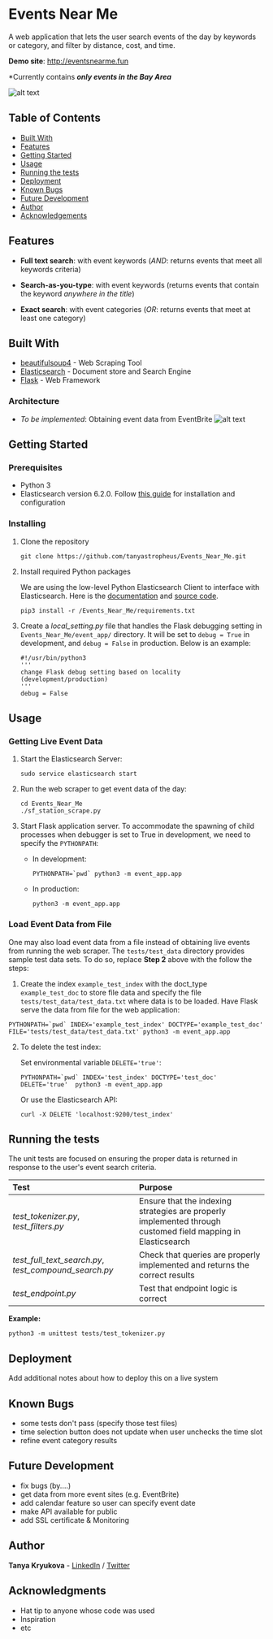 # Events Near Me

A web application that lets the user search events of the day by keywords or category, and filter by distance, cost, and time. 

**Demo site**: <http://eventsnearme.fun>

*Currently contains **_only events in the Bay Area_**

![alt text](https://i.imgur.com/BmU6dzT.png)

## Table of Contents

- [Built With](#built-with)
- [Features](#features)
- [Getting Started](#getting-started)
- [Usage](#usage)
- [Running the tests](#running-the-tests)
- [Deployment](#deployment)
- [Known Bugs](#knownbugs)
- [Future Development](#future-development)
- [Author](#author)
- [Acknowledgements](#acknowledgements)

## Features
* **Full text search**: 
with event keywords (*AND*: returns events that meet all keywords criteria)

* **Search-as-you-type**: 
with event keywords (returns events that contain the keyword *anywhere in the title*)

* **Exact search**: 
with event categories (*OR*: returns events that meet at least one category)

## Built With

* [beautifulsoup4](https://www.crummy.com/software/BeautifulSoup/bs4/doc/) - Web Scraping Tool
* [Elasticsearch](https://www.elastic.co/) - Document store and Search Engine
* [Flask](http://flask.pocoo.org/) - Web Framework

### Architecture
* *To be implemented*: Obtaining event data from EventBrite
![alt text](https://i.imgur.com/awzPV2w.png)

## Getting Started

### Prerequisites

* Python 3
* Elasticsearch version 6.2.0.  Follow [this guide](https://www.digitalocean.com/community/tutorials/how-to-install-and-configure-elasticsearch-on-ubuntu-14-04) for installation and configuration

### Installing

1. Clone the repository
   ```
   git clone https://github.com/tanyastropheus/Events_Near_Me.git
   ```

2. Install required Python packages

   We are using the low-level Python Elasticsearch Client to interface with Elasticsearch.  Here is the [documentation](https://elasticsearch-py.readthedocs.io/en/master/) and [source code](https://elasticsearch-py.readthedocs.io/en/master/).
   ```
   pip3 install -r /Events_Near_Me/requirements.txt
   ```

3. Create a *local_setting.py* file that handles the Flask debugging setting in ```Events_Near_Me/event_app/``` directory.  It will be set to ```debug = True``` in development, and ```debug = False``` in production.  Below is an example:

   ```
   #!/usr/bin/python3
   '''
   change Flask debug setting based on locality (development/production)
   '''
   debug = False
   ```

## Usage

### Getting Live Event Data

1. Start the Elasticsearch Server:
   ```
   sudo service elasticsearch start
   ```

2. Run the web scraper to get event data of the day:
   ```
   cd Events_Near_Me
   ./sf_station_scrape.py
   ```

3. Start Flask application server.  To accommodate the spawning of child processes when debugger is set to True in development, we need to specify the ```PYTHONPATH```:

   * In development:
      ```
      PYTHONPATH=`pwd` python3 -m event_app.app
      ```
   * In production:
      ```
      python3 -m event_app.app
      ```

### Load Event Data from File
One may also load event data from a file instead of obtaining live events from running the web scraper.  The ```tests/test_data``` directory provides sample test data sets.  To do so, replace **Step 2** above with the follow the steps:

1.  Create the index ```example_test_index``` with the doct_type ```example_test_doc``` to store file data and specify the file ```tests/test_data/test_data.txt``` where data is to be loaded.  Have Flask serve the data from file for the web application:
   ```
   PYTHONPATH=`pwd` INDEX='example_test_index' DOCTYPE='example_test_doc' FILE='tests/test_data/test_data.txt' python3 -m event_app.app
   ```

2. To delete the test index:

   Set environmental variable ```DELETE='true'```:
   ```
   PYTHONPATH=`pwd` INDEX='test_index' DOCTYPE='test_doc' DELETE='true'  python3 -m event_app.app
   ```

   Or use the Elasticsearch API:

   ```
   curl -X DELETE 'localhost:9200/test_index'
   ```

## Running the tests

The unit tests are focused on ensuring the proper data is returned in response to the user's event search criteria.

| Test                                                  | Purpose                                                                                                      |
|:------------------------------------------------------|:-------------------------------------------------------------------------------------------------------------|
| *test_tokenizer.py*, *test_filters.py*                | Ensure that the indexing strategies are properly implemented through customed field mapping in Elasticsearch |
| *test_full_text_search.py*, *test_compound_search.py* | Check that queries are properly implemented and returns the correct results                                  |
| *test_endpoint.py*                                    | Test that endpoint logic is correct                                                                          |

**Example:**

```
python3 -m unittest tests/test_tokenizer.py
```

## Deployment

Add additional notes about how to deploy this on a live system

## Known Bugs

* some tests don't pass (specify those test files)
* time selection button does not update when user unchecks the time slot
* refine event category results

## Future Development

* fix bugs (by....)
* get data from more event sites (e.g. EventBrite)
* add calendar feature so user can specify event date
* make API available for public
* add SSL certificate & Monitoring

## Author

**Tanya Kryukova** - [LinkedIn](https://www.linkedin.com/in/tanya-kryukova) / [Twitter](https://twitter.com/tyastropheus)

## Acknowledgments

* Hat tip to anyone whose code was used
* Inspiration
* etc
